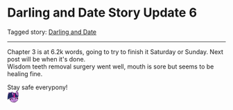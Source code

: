 # Darling and Date Story Update 6

Tagged story: [Darling and Date](https://www.fimfiction.net/story/539654/darling-and-date)

***

Chapter 3 is at 6.2k words, going to try to finish it Saturday or Sunday. Next post will be when it's done.  
Wisdom teeth removal surgery went well, mouth is sore but seems to be healing fine.

Stay safe everypony!  
![:twilightsmile:](../../../emotes/twilightsmile.png)
